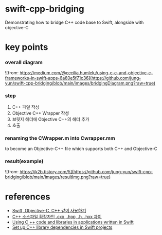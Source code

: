 # swift-cpp-bridging
Demonstrating how to bridge C++ code base to Swift, alongside with objective-C

# key points
### overall diagram
![from: https://medium.com/@cecilia.humlelu/using-c-c-and-objective-c-frameworks-in-swift-apps-6a60e5f71c36](https://github.com/jung-yun/swift-cpp-bridging/blob/main/images/bridgingDiagram.png?raw=true)

### step
1. C++ 파일 작성
2. Objective C++ Wrapper 작성 
3. 브릿지 헤더에 Objective C++의 헤더 추가
4. 호출
    
### renaming the CWrapper.m into Cwrapper.mm
to become an Objective-C++ file which supports both C++ and Objective-C
    
### result(example)
![from: https://jk2b.tistory.com/5](https://github.com/jung-yun/swift-cpp-bridging/blob/main/images/resultImg.png?raw=true)

# references
- [Swift, Objective-C, C++ 같이 사용하기](https://jk2b.tistory.com/5)
- [C++ 소스파일 확장자인 .cxx, .hpp, .h, .hxx 차이](https://blog.naver.com/spaciall/222040311469)
- [Using C ++ code and libraries in applications written in Swift](https://www.ekreative.com/blog/using-c-code-and-libraries-in-applications-written-in-swift/)
- [Set up C++ library dependencies in Swift projects](https://medium.com/@cecilia.humlelu/set-up-c-library-dependencies-in-swift-projects-5dc2ccd2ddaf)
